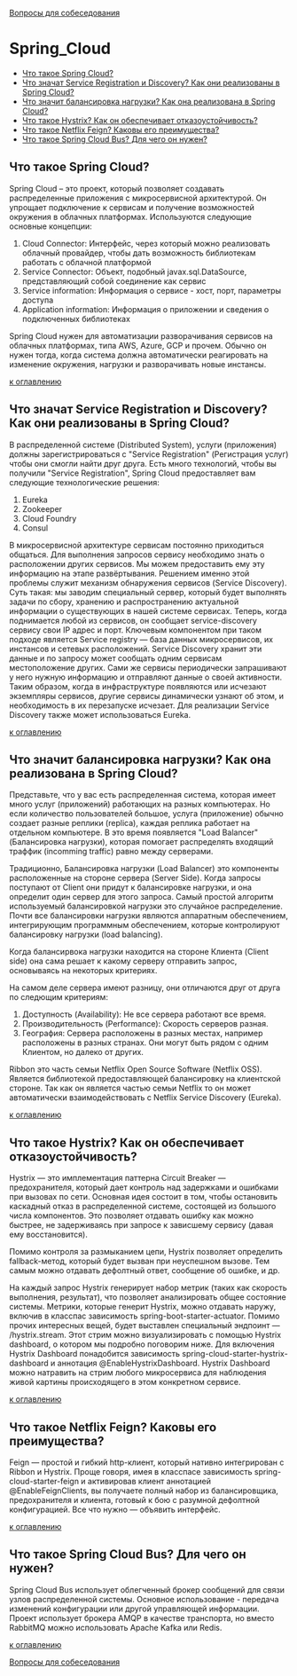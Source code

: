 [Вопросы для собеседования](README.md)


# Spring_Cloud
+ [Что такое Spring Cloud?](#что-такое-Spring-Cloud?)
+ [Что значат Service Registration и Discovery? Как они реализованы в Spring Cloud?](#что-значат-Service-Registration-и-Discovery?-Как-они-реализованы-в-Spring-Cloud?)
+ [Что значит балансировка нагрузки? Как она реализована в Spring Cloud?](#что-значит-балансировка-нагрузки?-Как-она-реализована-в-Spring-Cloud?)
+ [Что такое Hystrix? Как он обеспечивает отказоустойчивость?](#что-такое-Hystrix?-Как-он-обеспечивает-отказоустойчивость?)
+ [Что такое Netflix Feign? Каковы его преимущества?](#что-такое-Netflix-Feign?-Каковы-его-преимущества?)
+ [Что такое Spring Cloud Bus? Для чего он нужен?](#что-такое-Spring-Cloud-Bus?-Для-чего-он-нужен?)

## Что такое Spring Cloud?
Spring Cloud – это проект, который позволяет создавать распределенные приложения с микросервисной архитектурой. Он упрощает подключение к сервисам и получение возможностей окружения в облачных платформах.
Используются следующие основные концепции:

1. Cloud Connector: Интерфейс, через который можно реализовать облачный провайдер, чтобы дать возможность библиотекам работать с облачной платформой
2. Service Connector: Объект, подобный javax.sql.DataSource, представляющий собой соединение как сервис
3. Service information: Информация о сервисе - хост, порт, параметры доступа
4. Application information: Информация о приложении и сведения о подключенных библиотеках

Spring Cloud нужен для автоматизации разворачивания сервисов на облачных платформах, типа AWS, Azure, GCP и прочем. 
Обычно он нужен тогда, когда система должна автоматически реагировать на изменение окружения, нагрузки и разворачивать новые инстансы.

[к оглавлению](#Spring_Cloud)

## Что значат Service Registration и Discovery? Как они реализованы в Spring Cloud?
В распределенной системе (Distributed System), услуги (приложения) должны зарегистрироваться с  "Service Registration" (Регистрация услуг) чтобы они смогли найти друг друга.
Есть много технологий, чтобы вы получили  "Service Registration", Spring Cloud предоставляет вам следующие технологические решения:
1. Eureka
2. Zookeeper
3. Cloud Foundry
4. Consul

В микросервисной архитектуре сервисам постоянно приходиться общаться. Для выполнения запросов сервису необходимо знать о расположении других сервисов. Мы можем предоставить ему эту информацию на этапе развёртывания.
Решением именно этой проблемы служит механизм обнаружения сервисов (Service Discovery). Суть такая: мы заводим специальный сервер, который будет выполнять задачи по сбору, хранению и распространению актуальной информации о существующих в нашей системе сервисах.
Теперь, когда поднимается любой из сервисов, он сообщает service-discovery сервису свои IP адрес и порт. 
Ключевым компонентом при таком подходе является Service registry — база данных микросервисов, их инстансов и сетевых расположений.
Service Discovery хранит эти данные и по запросу может сообщать одним сервисам местоположение других. Сами же сервисы периодически запрашивают у него нужную информацию и отправляют данные о своей активности.
Таким образом, когда в инфраструктуре появляются или исчезают экземпляры сервисов, другие сервисы динамически узнают об этом, и необходимость в их перезапуске исчезает.
Для реализации Service Discovery также может использоваться Eureka.

[к оглавлению](#Spring_Cloud)

## Что значит балансировка нагрузки? Как она реализована в Spring Cloud?
Представьте, что у вас есть распределенная система, которая имеет много услуг (приложений) работающих на разных компьютерах. Но если количество пользователей большое, услуга (приложение) обычно cоздает разные реплики (replica), каждая реплика работает на отдельном компьютере. В это время появляется  "Load Balancer" (Балансировка нагрузки), которая помогает распределять входящий траффик (incomming traffic) равно между серверами.

Традиционно, Балансировка нагрузки (Load Balancer) это компоненты расположенные на стороне сервера (Server Side). Когда запросы поступают от Client они придут к балансировке нагрузки, и она определит один сервер для этого запроса. Самый простой алгоритм используемый балансировкой нагрузки это случайное распределение. Почти все балансировки нагрузки являются аппаратным обеспечением, интегрирующим программным обеспечением, которые контролируют балансировку нагрузки (load balancing).

Когда балансирвока нагрузки находится на стороне  Клиента (Client side) она сама решает к какому серверу отправить запрос, основываясь на некоторых критериях.

На самом деле сервера имеют разницу, они отличаются друг от друга по следющим критериям:
1. Доступность (Availability): Не все сервера работают все время.
2. Производительность (Performance): Скорость серверов разная.
3. География: Сервера расположены в разных местах, например расположены в разных странах. Они могут быть рядом с одним Клиентом, но далеко от других.

Ribbon это часть семьи  Netflix Open Source Software (Netflix OSS). Является библиотекой предоставляющей балансировку на клиентской стороне. Так как он является частью семьи  Netflix то он может автоматически взаимодействовать с  Netflix Service Discovery (Eureka).

[к оглавлению](#Spring_Cloud)

## Что такое Hystrix? Как он обеспечивает отказоустойчивость?
Hystrix — это имплементация паттерна Circuit Breaker — предохранителя, который дает контроль над задержками и ошибками при вызовах по сети. Основная идея состоит в том, чтобы остановить каскадный отказ в распределенной системе, состоящей из большого числа компонентов. Это позволяет отдавать ошибку как можно быстрее, не задерживаясь при запросе к зависшему сервису (давая ему восстановится).

Помимо контроля за размыканием цепи, Hystrix позволяет определить fallback-метод, который будет вызван при неуспешном вызове. Тем самым можно отдавать дефолтный ответ, сообщение об ошибке, и др.

На каждый запрос Hystrix генерирует набор метрик (таких как скорость выполнения, результат), что позволяет анализировать общее состояние системы. 
Метрики, которые генерит Hystrix, можно отдавать наружу, включив в класспас зависимость spring-boot-starter-actuator. Помимо прочих интересных вещей, будет выставлен специальный эндпоинт — /hystrix.stream. Этот стрим можно визуализировать с помощью Hystrix dashboard, о котором мы подробно поговорим ниже. Для включения Hystrix Dashboard понадобится зависимость spring-cloud-starter-hystrix-dashboard и аннотация @EnableHystrixDashboard. Hystrix Dashboard можно натравить на стрим любого микросервиса для наблюдения живой картины происходящего в этом конкретном сервисе.

[к оглавлению](#Spring_Cloud)

## Что такое Netflix Feign? Каковы его преимущества?
Feign — простой и гибкий http-клиент, который нативно интегрирован с Ribbon и Hystrix. Проще говоря, имея в класспасе зависимость spring-cloud-starter-feign и активировав клиент аннотацией @EnableFeignClients, вы получаете полный набор из балансировщика, предохранителя и клиента, готовый к бою с разумной дефолтной конфигурацией.
Все что нужно — объявить интерфейс. 

[к оглавлению](#Spring_Cloud)

## Что такое Spring Cloud Bus? Для чего он нужен?
Spring Cloud Bus использует облегченный брокер сообщений для связи узлов распределенной системы. 
Основное использование - передача изменений конфигурации или другой управляющей информации.
Проект использует брокера AMQP в качестве транспорта, но вместо RabbitMQ можно использовать Apache Kafka или Redis.

[к оглавлению](#Spring_Cloud)

[Вопросы для собеседования](README.md)
